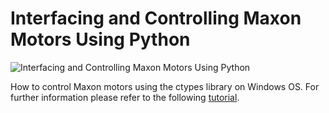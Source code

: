# Interfacing and Controlling Maxon Motors Using Python

![Interfacing and Controlling Maxon Motors Using Python](https://cdn-images-1.medium.com/max/800/1*iVhf_lcTKzB32Xhl33PxSw.jpeg)

How to control Maxon motors using the ctypes library on Windows OS. For further information please refer to the following [tutorial](https://khorasani.medium.com/interfacing-and-controlling-maxon-motors-using-python-21ba8e860afe?postPublishedType=initial).
